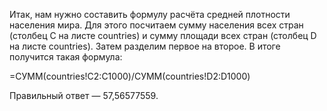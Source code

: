 Итак, нам нужно составить формулу расчёта средней плотности населения мира. Для этого посчитаем сумму населения всех стран (столбец C на листе countries) и сумму площади всех стран (столбец D на листе countries). Затем разделим первое на второе. В итоге получится такая формула: 

=СУММ(countries!C2:C1000)/СУММ(countries!D2:D1000)

Правильный ответ — 57,56577559.

